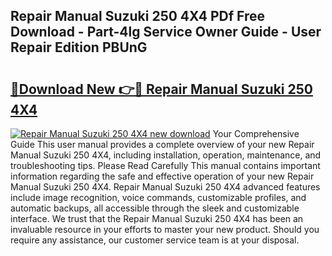 ## Repair Manual Suzuki 250 4X4 PDf Free Download - Part-4lg Service Owner Guide - User Repair Edition PBUnG

# <h2><a href="http://bc54239.oget.top/?id=Repair+Manual+Suzuki+250+4X4">🔗Download New 👉🔴 Repair Manual Suzuki 250 4X4</a></h2>

[![Repair Manual Suzuki 250 4X4 new download](https://i.imgur.com/5g1atiW.png)](http://bc54239.oget.top/?id=Repair+Manual+Suzuki+250+4X4)
Your Comprehensive Guide This user manual provides a complete overview of your new Repair Manual Suzuki 250 4X4, including installation, operation, maintenance, and troubleshooting tips. Please Read Carefully This manual contains important information regarding the safe and effective operation of your new Repair Manual Suzuki 250 4X4. Repair Manual Suzuki 250 4X4 advanced features include image recognition, voice commands, customizable profiles, and automatic backups, all accessible through the sleek and customizable interface. We trust that the Repair Manual Suzuki 250 4X4 has been an invaluable resource in your efforts to master your new product. Should you require any assistance, our customer service team is at your disposal.
